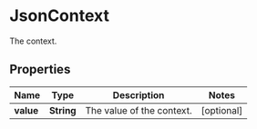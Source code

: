 

# JsonContext

The context.
## Properties

Name | Type | Description | Notes
------------ | ------------- | ------------- | -------------
**value** | **String** | The value of the context. |  [optional]



